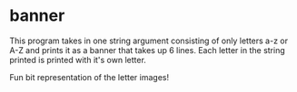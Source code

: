 # banner
This program takes in one string argument consisting of only letters a-z or A-Z and prints it as a banner that takes up 6 lines. 
Each letter in the string printed is printed with it's own letter. 

Fun bit representation of the letter images!
